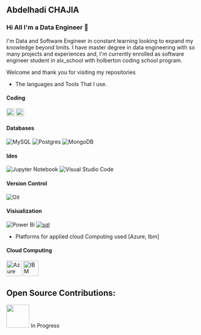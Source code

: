 ## <strong>Abdelhadi CHAJIA</strong>

### Hi All I'm a Data Engineer 👋

I'm Data and Software Engineer in constant learning looking to expand my knowledge beyond limits. I have master degree in data engineering with so many projects and experiences and, I'm currently enrolled as software engineer student in alx_school with holberton coding school program.

Welcome and thank you for visiting my repositories

- The languages and Tools That I use.

#### Coding
<a href="https://www.python.org/" title="Python"><img src="https://github.com/get-icon/geticon/raw/master/icons/python.svg" alt="Python" width="21px" height="21px"><a>
<a href="https://git-scm.com/" title="Git"><img src="https://github.com/get-icon/geticon/raw/master/icons/git-icon.svg" alt="Git" width="21px" height="21px"></a>

#### Databases
![MySQL](https://img.shields.io/badge/mysql-4479A1.svg?style=for-the-badge&logo=mysql&logoColor=white)
![Postgres](https://img.shields.io/badge/postgres-%23316192.svg?style=for-the-badge&logo=postgresql&logoColor=white)
![MongoDB](https://img.shields.io/badge/MongoDB-%234ea94b.svg?style=for-the-badge&logo=mongodb&logoColor=white)
#### Ides
![Jupyter Notebook](https://img.shields.io/badge/jupyter-%23FA0F00.svg?style=for-the-badge&logo=jupyter&logoColor=white)
![Visual Studio Code](https://img.shields.io/badge/Visual%20Studio%20Code-0078d7.svg?style=for-the-badge&logo=visual-studio-code&logoColor=white)
#### Version Control
![Git](https://img.shields.io/badge/git-%23F05033.svg?style=for-the-badge&logo=git&logoColor=white)
#### Visiualization
![Power Bi](https://img.shields.io/badge/power_bi-F2C811?style=for-the-badge&logo=powerbi&logoColor=black)
<a href='https://github.com/shivamkapasia0' target="_blank"><img alt='sql' src='https://img.shields.io/badge/sql-100000?style=for-the-badge&logo=sql&logoColor=white&labelColor=black&color=black'/></a>






- Platforms for applied cloud Computing used [Azure, Ibm]

#### Cloud Computing

<a href="https://azure.microsoft.com/fr-fr" rel="nofollow"> <img src="https://www.svgrepo.com/show/353467/azure-icon.svg" alt="Azure Cloud" width="40" height="40" style="max-width: 100%;"></a>
<a href="https://www.ibm.com/cloud" rel="nofollow"> <img src="https://www.vectorlogo.zone/logos/ibm_cloud/ibm_cloud-icon.svg" alt="IBM Cloud" width="40" height="40" style="max-width: 100%;"></a>


## Open Source Contributions:

<img src="https://media.giphy.com/media/XzqEFZ06NSFgXaut2g/giphy.gif" width="60px"> In Progress
